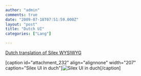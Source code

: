 ```yaml
---
author: "admin"
comments: true
date: "2009-07-18T07:51:59.000Z"
layout: "post"
title: "Dutch UI"
categories: ["Lang"]

---
```

[
](http://wp-manager.silex-ria.org/wp-content/uploads/2009/05/hi.zip)[Dutch translation of Silex WYSIWYG](http://wp-manager.silex-ria.org/wp-content/uploads/2009/07/nl.zip)

[caption id="attachment_232" align="alignnone" width="207" caption="Silex UI in duch"]![Silex UI in duch](http://wp-manager.silex-ria.org/wp-content/uploads/2009/07/duch-ui-207x300.jpg)[/caption]


